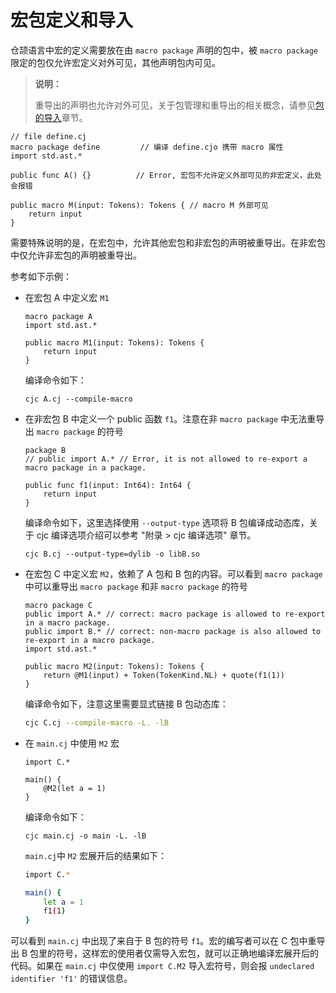 # 宏包定义和导入

仓颉语言中宏的定义需要放在由 `macro package` 声明的包中，被 `macro package` 限定的包仅允许宏定义对外可见，其他声明包内可见。

> **说明：**
>
> 重导出的声明也允许对外可见，关于包管理和重导出的相关概念，请参见[包的导入](../package/import.md)章节。

<!-- compile.error -macro4 -->
<!-- cfg="--compile-macro" -->

```cangjie
// file define.cj
macro package define         // 编译 define.cjo 携带 macro 属性
import std.ast.*

public func A() {}          // Error, 宏包不允许定义外部可见的非宏定义，此处会报错

public macro M(input: Tokens): Tokens { // macro M 外部可见
    return input
}
```

需要特殊说明的是，在宏包中，允许其他宏包和非宏包的声明被重导出。在非宏包中仅允许非宏包的声明被重导出。

参考如下示例：

- 在宏包 A 中定义宏 `M1`

  <!-- compile -macro5 -->
  <!-- cfg="--compile-macro" -->

  ```cangjie
  macro package A
  import std.ast.*

  public macro M1(input: Tokens): Tokens {
      return input
  }
  ```

  编译命令如下：

  ```shell
  cjc A.cj --compile-macro
  ```

- 在非宏包 B 中定义一个 public 函数 `f1`。注意在非 `macro package` 中无法重导出 `macro package` 的符号

  <!-- compile -macro5 -->
  <!-- cfg="--output-type=dylib -o libB.so" -->

  ```cangjie
  package B
  // public import A.* // Error, it is not allowed to re-export a macro package in a package.

  public func f1(input: Int64): Int64 {
      return input
  }
  ```

  编译命令如下，这里选择使用 `--output-type` 选项将 B 包编译成动态库，关于 cjc 编译选项介绍可以参考 "附录 > cjc 编译选项" 章节。

  ```shell
  cjc B.cj --output-type=dylib -o libB.so
  ```

- 在宏包 C 中定义宏 `M2`，依赖了 A 包和 B 包的内容。可以看到 `macro package` 中可以重导出 `macro package` 和非 `macro package` 的符号

  <!-- compile -macro5 -->
  <!-- cfg="--compile-macro -L. -lB" -->

  ```cangjie
  macro package C
  public import A.* // correct: macro package is allowed to re-export in a macro package.
  public import B.* // correct: non-macro package is also allowed to re-export in a macro package.
  import std.ast.*

  public macro M2(input: Tokens): Tokens {
      return @M1(input) + Token(TokenKind.NL) + quote(f1(1))
  }
  ```

  编译命令如下，注意这里需要显式链接 B 包动态库：

  ```bash
  cjc C.cj --compile-macro -L. -lB
  ```

- 在 `main.cj` 中使用 `M2` 宏

  <!-- compile -macro5 -->
  <!-- cfg="--debug-macro -L. -lB" -->

  ```cangjie
  import C.*

  main() {
      @M2(let a = 1)
  }
  ```

  编译命令如下：

  ```cangjie
  cjc main.cj -o main -L. -lB
  ```

  `main.cj`中 `M2` 宏展开后的结果如下：

  ```bash
  import C.*

  main() {
      let a = 1
      f1(1)
  }
  ```

可以看到 `main.cj` 中出现了来自于 B 包的符号 `f1`。宏的编写者可以在 C 包中重导出 B 包里的符号，这样宏的使用者仅需导入宏包，就可以正确地编译宏展开后的代码。如果在 `main.cj` 中仅使用 `import C.M2` 导入宏符号，则会报 `undeclared identifier 'f1'` 的错误信息。
